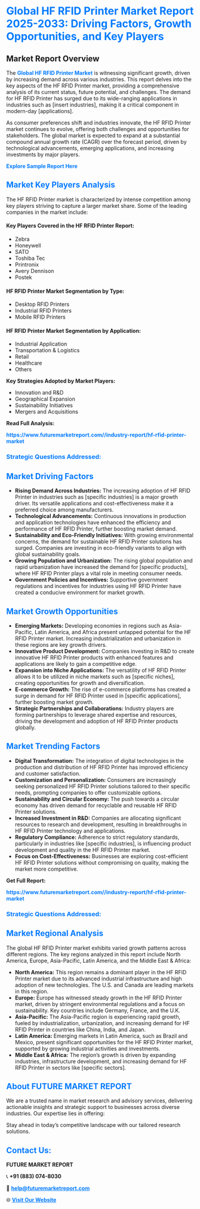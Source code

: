 <h1 style="color: #007BFF;">Global HF RFID Printer Market Report 2025-2033: Driving Factors, Growth Opportunities, and Key Players</h1>

<section id="overview">
<h2>Market Report Overview</h2>
<p>The <a href="https://www.futuremarketreport.com//industry-report/hf-rfid-printer-market" style="color: #007BFF; text-decoration: none;"><strong>Global HF RFID Printer Market</strong></a> is witnessing significant growth, driven by increasing demand across various industries. This report delves into the key aspects of the HF RFID Printer market, providing a comprehensive analysis of its current status, future potential, and challenges. The demand for HF RFID Printer has surged due to its wide-ranging applications in industries such as [insert industries], making it a critical component in modern-day [applications].</p>
<p>As consumer preferences shift and industries innovate, the HF RFID Printer market continues to evolve, offering both challenges and opportunities for stakeholders. The global market is expected to expand at a substantial compound annual growth rate (CAGR) over the forecast period, driven by technological advancements, emerging applications, and increasing investments by major players.</p>
</section>

<section id="overview">
<p><a href="https://www.futuremarketreport.com//request-sample/reportId=84897" style="color: #007BFF; text-decoration: none;"><strong>Explore Sample Report Here</strong></a></p>
</section>

<section id="key-players">
<h2 style="color: #007BFF;">Market Key Players Analysis</h2>
<p>The HF RFID Printer market is characterized by intense competition among key players striving to capture a larger market share. Some of the leading companies in the market include:</p>
<h4>Key Players Covered in the HF RFID Printer Report:</h4>
<ul><li>Zebra</li><li>Honeywell</li><li>SATO</li><li>Toshiba Tec</li><li>Printronix</li><li>Avery Dennison</li><li>Postek</li></ul>
<h4>HF RFID Printer Market Segmentation by Type:</h4>
<ul><li>Desktop RFID Printers</li><li>Industrial RFID Printers</li><li>Mobile RFID Printers</li></ul>

<h4>HF RFID Printer Market Segmentation by Application:</h4>
<ul><li>Industrial Application</li><li>Transportation &amp; Logistics</li><li>Retail</li><li>Healthcare</li><li>Others</li></ul>
<p><strong>Key Strategies Adopted by Market Players:</strong></p>
<ul>
<li>Innovation and R&D</li>
<li>Geographical Expansion</li>
<li>Sustainability Initiatives</li>
<li>Mergers and Acquisitions</li>
</ul>
</section>

<section>
<p><strong>Read Full Analysis: </strong></p><a href="https://www.futuremarketreport.com//industry-report/hf-rfid-printer-market" style="color: #007BFF; text-decoration: none;"><strong>https://www.futuremarketreport.com//industry-report/hf-rfid-printer-market</strong></a>
<h3 style="color: #007BFF;">Strategic Questions Addressed:</h3>
</section>

<section id="driving-factors">
<h2 style="color: #007BFF;">Market Driving Factors</h2>
<ul>
<li><strong>Rising Demand Across Industries:</strong> The increasing adoption of HF RFID Printer in industries such as [specific industries] is a major growth driver. Its versatile applications and cost-effectiveness make it a preferred choice among manufacturers.</li>
<li><strong>Technological Advancements:</strong> Continuous innovations in production and application technologies have enhanced the efficiency and performance of HF RFID Printer, further boosting market demand.</li>
<li><strong>Sustainability and Eco-Friendly Initiatives:</strong> With growing environmental concerns, the demand for sustainable HF RFID Printer solutions has surged. Companies are investing in eco-friendly variants to align with global sustainability goals.</li>
<li><strong>Growing Population and Urbanization:</strong> The rising global population and rapid urbanization have increased the demand for [specific products], where HF RFID Printer plays a vital role in meeting consumer needs.</li>
<li><strong>Government Policies and Incentives:</strong> Supportive government regulations and incentives for industries using HF RFID Printer have created a conducive environment for market growth.</li>
</ul>
</section>

<section id="growth-opportunities">
<h2 style="color: #007BFF;">Market Growth Opportunities</h2>
<ul>
<li><strong>Emerging Markets:</strong> Developing economies in regions such as Asia-Pacific, Latin America, and Africa present untapped potential for the HF RFID Printer market. Increasing industrialization and urbanization in these regions are key growth drivers.</li>
<li><strong>Innovative Product Development:</strong> Companies investing in R&D to create innovative HF RFID Printer products with enhanced features and applications are likely to gain a competitive edge.</li>
<li><strong>Expansion into Niche Applications:</strong> The versatility of HF RFID Printer allows it to be utilized in niche markets such as [specific niches], creating opportunities for growth and diversification.</li>
<li><strong>E-commerce Growth:</strong> The rise of e-commerce platforms has created a surge in demand for HF RFID Printer used in [specific applications], further boosting market growth.</li>
<li><strong>Strategic Partnerships and Collaborations:</strong> Industry players are forming partnerships to leverage shared expertise and resources, driving the development and adoption of HF RFID Printer products globally.</li>
</ul>
</section>

<section id="trending-factors">
<h2 style="color: #007BFF;">Market Trending Factors</h2>
<ul>
<li><strong>Digital Transformation:</strong> The integration of digital technologies in the production and distribution of HF RFID Printer has improved efficiency and customer satisfaction.</li>
<li><strong>Customization and Personalization:</strong> Consumers are increasingly seeking personalized HF RFID Printer solutions tailored to their specific needs, prompting companies to offer customizable options.</li>
<li><strong>Sustainability and Circular Economy:</strong> The push towards a circular economy has driven demand for recyclable and reusable HF RFID Printer solutions.</li>
<li><strong>Increased Investment in R&D:</strong> Companies are allocating significant resources to research and development, resulting in breakthroughs in HF RFID Printer technology and applications.</li>
<li><strong>Regulatory Compliance:</strong> Adherence to strict regulatory standards, particularly in industries like [specific industries], is influencing product development and quality in the HF RFID Printer market.</li>
<li><strong>Focus on Cost-Effectiveness:</strong> Businesses are exploring cost-efficient HF RFID Printer solutions without compromising on quality, making the market more competitive.</li>
</ul>
</section>

<section>
<p><strong>Get Full Report: </strong></p><a href="https://www.futuremarketreport.com//industry-report/hf-rfid-printer-market" style="color: #007BFF; text-decoration: none;"><strong>https://www.futuremarketreport.com//industry-report/hf-rfid-printer-market</strong></a>
<h3 style="color: #007BFF;">Strategic Questions Addressed:</h3>
</section>


<section id="regional-analysis">
<h2 style="color: #007BFF;">Market Regional Analysis</h2>
<p>The global HF RFID Printer market exhibits varied growth patterns across different regions. The key regions analyzed in this report include North America, Europe, Asia-Pacific, Latin America, and the Middle East & Africa:</p>
<ul>
<li><strong>North America:</strong> This region remains a dominant player in the HF RFID Printer market due to its advanced industrial infrastructure and high adoption of new technologies. The U.S. and Canada are leading markets in this region.</li>
<li><strong>Europe:</strong> Europe has witnessed steady growth in the HF RFID Printer market, driven by stringent environmental regulations and a focus on sustainability. Key countries include Germany, France, and the U.K.</li>
<li><strong>Asia-Pacific:</strong> The Asia-Pacific region is experiencing rapid growth, fueled by industrialization, urbanization, and increasing demand for HF RFID Printer in countries like China, India, and Japan.</li>
<li><strong>Latin America:</strong> Emerging markets in Latin America, such as Brazil and Mexico, present significant opportunities for the HF RFID Printer market, supported by growing industrial activities and investments.</li>
<li><strong>Middle East & Africa:</strong> The region’s growth is driven by expanding industries, infrastructure development, and increasing demand for HF RFID Printer in sectors like [specific sectors].</li>
</ul>
</section>

<footer>
<h2 style="color: #007BFF;">About FUTURE MARKET REPORT</h2>
<p>We are a trusted name in market research and advisory services, delivering actionable insights and strategic support to businesses across diverse industries. Our expertise lies in offering:</p>

<p>Stay ahead in today’s competitive landscape with our tailored research solutions.</p>

<h2 style="color: #007BFF;">Contact Us:</h2>
<p><strong>FUTURE MARKET REPORT</strong></p>
<p>📞 <strong>+91 (883) 074-8030</strong></p>
<p>📧 <strong><a href="mailto:help@futuremarketreport.com" style="color: #007BFF;">help@futuremarketreport.com</a></strong></p>
<p>🌐 <strong><a href="https://www.futuremarketreport.com/" style="color: #007BFF;">Visit Our Website</a></strong></p>
</footer>